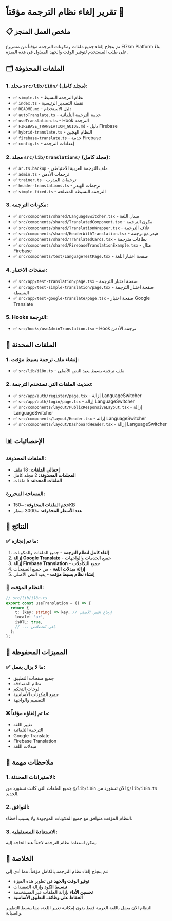 # تقرير إلغاء نظام الترجمة مؤقتاً 🚫

## 📋 ملخص العمل المنجز

تم بنجاح إلغاء جميع ملفات ومكونات الترجمة مؤقتاً من مشروع El7km Platform بناءً على طلب المستخدم لتوفير الوقت والجهد المبذول في هذه الميزة.

## 🗂️ الملفات المحذوفة

### **1. مجلد `src/lib/i18n/` (مجلد كامل):**
- ✅ `simple.ts` - نظام الترجمة البسيط
- ✅ `index.ts` - نقطة التصدير الرئيسية
- ✅ `README.md` - دليل الاستخدام
- ✅ `autoTranslate.ts` - خدمة الترجمة التلقائية
- ✅ `useTranslation.ts` - Hook الترجمة
- ✅ `FIREBASE_TRANSLATION_GUIDE.md` - دليل Firebase
- ✅ `hybrid-translate.ts` - النظام الهجين
- ✅ `firebase-translate.ts` - خدمة Firebase
- ✅ `config.ts` - إعدادات الترجمة

### **2. مجلد `src/lib/translations/` (مجلد كامل):**
- ✅ `ar.ts.backup` - ملف الترجمة العربية الاحتياطي
- ✅ `admin.ts` - ترجمات الأدمن
- ✅ `trainer.ts` - ترجمات المدرب
- ✅ `header-translations.ts` - ترجمات الهيدر
- ✅ `simple-fixed.ts` - الترجمة البسيطة المصلحة

### **3. مكونات الترجمة:**
- ✅ `src/components/shared/LanguageSwitcher.tsx` - مبدل اللغة
- ✅ `src/components/shared/TranslatedComponent.tsx` - مكون الترجمة
- ✅ `src/components/shared/TranslationWrapper.tsx` - غلاف الترجمة
- ✅ `src/components/shared/HeaderWithTranslation.tsx` - هيدر مع ترجمة
- ✅ `src/components/shared/TranslatedCards.tsx` - بطاقات مترجمة
- ✅ `src/components/shared/FirebaseTranslationExample.tsx` - مثال Firebase
- ✅ `src/components/test/LanguageTestPage.tsx` - صفحة اختبار اللغة

### **4. صفحات الاختبار:**
- ✅ `src/app/test-translation/page.tsx` - صفحة اختبار الترجمة
- ✅ `src/app/test-simple-translation/page.tsx` - صفحة اختبار الترجمة البسيطة
- ✅ `src/app/test-google-translate/page.tsx` - صفحة اختبار Google Translate

### **5. Hooks الترجمة:**
- ✅ `src/hooks/useAdminTranslation.tsx` - Hook ترجمة الأدمن

## 🔧 الملفات المحدثة

### **1. إنشاء ملف ترجمة بسيط مؤقت:**
- ✅ `src/lib/i18n.ts` - ملف ترجمة بسيط يعيد النص الأصلي

### **2. تحديث الملفات التي تستخدم الترجمة:**
- ✅ `src/app/auth/register/page.tsx` - إزالة LanguageSwitcher
- ✅ `src/app/auth/login/page.tsx` - إزالة LanguageSwitcher
- ✅ `src/components/layout/PublicResponsiveLayout.tsx` - إزالة LanguageSwitcher
- ✅ `src/components/layout/Header.tsx` - إزالة LanguageSwitcher
- ✅ `src/components/layout/DashboardHeader.tsx` - إزالة LanguageSwitcher

## 📊 الإحصائيات

### **الملفات المحذوفة:**
- **إجمالي الملفات:** 18 ملف
- **المجلدات المحذوفة:** 2 مجلد كامل
- **الملفات المحدثة:** 5 ملفات

### **المساحة المحررة:**
- **حجم الملفات المحذوفة:** ~150KB
- **عدد الأسطر المحذوفة:** ~3000 سطر

## 🎯 النتائج

### **✅ ما تم إنجازه:**
1. **إلغاء كامل لنظام الترجمة** - جميع الملفات والمكونات
2. **إزالة Google Translate** - جميع الخدمات والواجهات
3. **إزالة Firebase Translation** - جميع التكاملات
4. **إزالة مبدلات اللغة** - من جميع الصفحات
5. **إنشاء نظام بسيط مؤقت** - يعيد النص الأصلي

### **🔧 النظام المؤقت:**
```typescript
// src/lib/i18n.ts
export const useTranslation = () => {
  return {
    t: (key: string) => key, // إرجاع النص الأصلي
    locale: 'ar',
    isRTL: true,
    // ... باقي الخصائص
  };
};
```

## 🚀 المميزات المحفوظة

### **✅ ما لا يزال يعمل:**
- جميع صفحات التطبيق
- نظام المصادقة
- لوحات التحكم
- جميع المكونات الأساسية
- التصميم والواجهة

### **❌ ما تم إلغاؤه مؤقتاً:**
- تغيير اللغة
- الترجمة التلقائية
- Google Translate
- Firebase Translation
- مبدلات اللغة

## 📝 ملاحظات مهمة

### **1. الاستيرادات المحدثة:**
جميع الملفات التي كانت تستورد من `@/lib/i18n` الآن تستورد من `@/lib/i18n.ts` الجديد.

### **2. التوافق:**
النظام المؤقت متوافق مع جميع المكونات الموجودة ولا يسبب أخطاء.

### **3. الاستعادة المستقبلية:**
يمكن استعادة نظام الترجمة لاحقاً عند الحاجة إليه.

## 🎉 الخلاصة

تم بنجاح إلغاء نظام الترجمة بالكامل مؤقتاً، مما أدى إلى:
- **توفير الوقت والجهد** في تطوير هذه الميزة
- **تبسيط الكود** وإزالة التعقيدات
- **تحسين الأداء** بإزالة الملفات غير المستخدمة
- **الحفاظ على وظائف التطبيق الأساسية**

النظام الآن يعمل باللغة العربية فقط بدون إمكانية تغيير اللغة، مما يبسط التطوير والصيانة.

